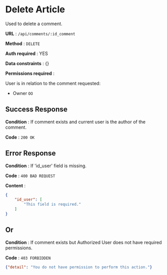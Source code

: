 # Delete Article

Used to delete a comment.

**URL** : `/api/comments/:id_comment`

**Method** : `DELETE`

**Auth required** : YES

**Data constraints** : {}

**Permissions required** :

User is in relation to the comment requested:

* Owner `OO`

## Success Response

**Condition** : If comment exists and current user is the author of the comment.

**Code** : `200 OK`

## Error Response

**Condition** : If 'id_user' field is missing.

**Code** : `400 BAD REQUEST`

**Content** :

```json
{
    "id_user": [
        "This field is required."
    ]
}
```

## Or

**Condition** : If comment exists but Authorized User does not have required permissions.

**Code** : `403 FORBIDDEN`

```json
{"detail": "You do not have permission to perform this action."}
```
